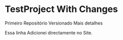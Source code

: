 # TestProject With Changes
 Primeiro Repositório Versionado
 Mais detalhes

 Essa linha Adicionei directamente no Site.
